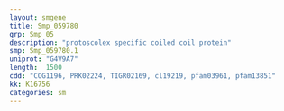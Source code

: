```yaml
---
layout: smgene
title: Smp_059780
grp: Smp_05
description: "protoscolex specific coiled coil protein"
smp: Smp_059780.1
uniprot: "G4V9A7"
length:  1500
cdd: "COG1196, PRK02224, TIGR02169, cl19219, pfam03961, pfam13851"
kk: K16756
categories: sm
---
```

